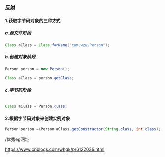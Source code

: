 ### 反射

#### 1.获取字节码对象的三种方式

##### a.源文件阶段

```java
Class aClass = Class.forName("com.wzw.Person");
```

##### b.创建对象阶段

```java
Person person = new Person();

Class aClass = person.getClass;
```

##### c.字节码阶段

```java

Class aClass = Person.class;
```

#### 2.根据字节码对象来创建实例对象

```java
Person person =(Person)aClass.getConstructor(String.class, int.class);
```

/优秀eg网址

https://www.cnblogs.com/whgk/p/6122036.html

